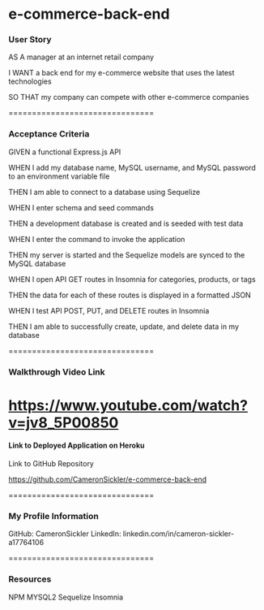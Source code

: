 # e-commerce-back-end

### User Story
 
AS A manager at an internet retail company
 
I WANT a back end for my e-commerce website that uses the latest technologies
 
SO THAT my company can compete with other e-commerce companies
 
 
===============================
 
### Acceptance Criteria
  
GIVEN a functional Express.js API
 
WHEN I add my database name, MySQL username, and MySQL password to an environment variable file
 
THEN I am able to connect to a database using Sequelize
 
WHEN I enter schema and seed commands
 
THEN a development database is created and is seeded with test data
 
WHEN I enter the command to invoke the application
 
THEN my server is started and the Sequelize models are synced to the MySQL database
 
WHEN I open API GET routes in Insomnia for categories, products, or tags
 
THEN the data for each of these routes is displayed in a formatted JSON
 
WHEN I test API POST, PUT, and DELETE routes in Insomnia
 
THEN I am able to successfully create, update, and delete data in my database
 
 
===============================
 
### Walkthrough Video Link
 
https://www.youtube.com/watch?v=jv8_5P00850
===============================
 
#### Link to Deployed Application on Heroku
 
 
 Link to GitHub Repository

https://github.com/CameronSickler/e-commerce-back-end
 
===============================
 
### My Profile Information
 
GitHub: CameronSickler
LinkedIn: linkedin.com/in/cameron-sickler-a17764106
 
===============================
 
### Resources

 NPM    MYSQL2   Sequelize   Insomnia